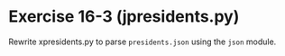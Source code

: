# Exercise 16-3 (jpresidents.py)

Rewrite xpresidents.py to parse `presidents.json` using the `json` module.


